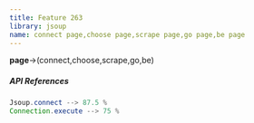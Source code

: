 ```yaml
---
title: Feature 263
library: jsoup
name: connect page,choose page,scrape page,go page,be page
---
```


**page**->(connect,choose,scrape,go,be)

##### API References

```java
Jsoup.connect --> 87.5 %
Connection.execute --> 75 %
```
